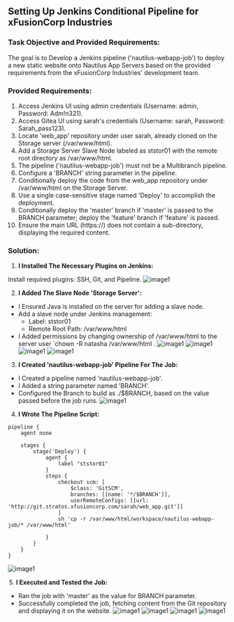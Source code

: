 ## Setting Up Jenkins Conditional Pipeline for xFusionCorp Industries

### Task Objective and Provided Requirements:
The goal is to Develop a Jenkins pipeline ('nautilus-webapp-job') to deploy a new static website onto Nautilus App Servers based on the provided requirements from the xFusionCorp Industries' development team.

### Provided Requirements:
1. Access Jenkins UI using admin credentials (Username: admin, Password: Adm!n321).
2. Access Gitea UI using sarah's credentials (Username: sarah, Password: Sarah_pass123).
3. Locate 'web_app' repository under user sarah, already cloned on the Storage server (/var/www/html).
4. Add a Storage Server Slave Node labeled as ststor01 with the remote root directory as /var/www/html.
5. The pipeline ('nautilus-webapp-job') must not be a Multibranch pipeline.
6. Configure a 'BRANCH' string parameter in the pipeline.
7. Conditionally deploy the code from the web_app repository under /var/www/html on the Storage Server.
8. Use a single case-sensitive stage named 'Deploy' to accomplish the deployment.
9. Conditionally deploy the 'master' branch if 'master' is passed to the BRANCH parameter; deploy the 'feature' branch if 'feature' is passed.
10. Ensure the main URL (https://<LBR-URL>) does not contain a sub-directory, displaying the required content.

### Solution:
1. **I Installed The Necessary Plugins on Jenkins:**

Install required plugins: SSH, Git, and Pipeline.
![image1](./images/pipelinetask1.png)

2. **I Added The Slave Node 'Storage Server':**

- I Ensured Java is installed on the server for adding a slave node.
- Add a slave node under Jenkins management:
  - Label: ststor01
  - Remote Root Path: /var/www/html
- I Added permissions by changing ownership of /var/www/html to the server user `chown -R natasha /var/www/html .
![image1](./images/pipelinetask2.png)
![image1](./images/pipelinetask3.png)
![image1](./images/pipelinetask4.jpeg)
![image1](./images/pipelinetask800000.png)

3. **I Created 'nautilus-webapp-job' Pipeline For The Job:**

- I Created a pipeline named 'nautilus-webapp-job'.
- I Added a string parameter named 'BRANCH'.
- Configured the Branch to build as ./$BRANCH, based on the value passed before the job runs.
![image1](./images/pipelinetask5.png)


4. **I Wrote The Pipeline Script:**

```
pipeline {
    agent none

    stages {
        stage('Deploy') {
            agent {
                label "ststor01"
            }
            steps {
                checkout scm: [
                    $class: 'GitSCM',
                    branches: [[name: '*/$BRANCH']],
                    userRemoteConfigs: [[url: 'http://git.stratos.xfusioncorp.com/sarah/web_app.git']]
                ]
                sh 'cp -r /var/www/html/workspace/nautilus-webapp-job/* /var/www/html'
                
            }
        }
    }
}
```
![image1](./images/pipelinetask6.png)


 5. **I Executed and Tested the Job:**
   - Ran the job with 'master' as the value for BRANCH parameter.
   - Successfully completed the job, fetching content from the Git repository and displaying it on the website.
![image1](./images/pipelinetask7.png)
![image1](./images/pipelinetask8.png)
![image1](./images/pipelinetask9.png)
![image1](./images/pipelinetask10.png)



